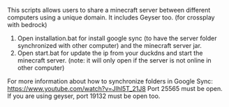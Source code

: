 This scripts allows users to share a minecraft server between different computers using a unique domain.
It includes Geyser too. (for crossplay with bedrock)

1. Open installation.bat for install google sync (to have the server folder synchronized with other computer) and the minecraft server jar.
2. Open start.bat for update the ip from your duckdns and start the minecraft server. (note: it will only open if the server is not online in other computer)

For more information about how to synchronize folders in Google Sync: https://www.youtube.com/watch?v=Jlhl5T_21J8
Port 25565 must be open.
If you are using geyser, port 19132 must be open too.
